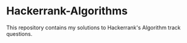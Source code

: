 # Hackerrank-Algorithms
This repository contains my solutions to Hackerrank's Algorithm track questions.
